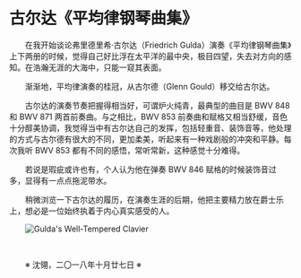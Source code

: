 # 古尔达《平均律钢琴曲集》

&emsp;&emsp;在我开始谈论弗里德里希·古尔达（Friedrich Gulda）演奏《平均律钢琴曲集》上下两册的时候，觉得自己好比浮在太平洋的最中央，极目四望，失去对方向的感知。在浩瀚无涯的大海中，只能一窥其表面。

&emsp;&emsp;渐渐地，平均律演奏的桂冠，从古尔德（Glenn Gould）移交给古尔达。

&emsp;&emsp;古尔达的演奏节奏把握得相当好，可谓炉火纯青，最典型的曲目是 BWV 848 和 BWV 871 两首前奏曲。与之相比，BWV 853 前奏曲和赋格又相当舒缓，音色十分醇美协调，我觉得当中有古尔达自己的发挥，包括轻重音、装饰音等，他处理的方式与古尔德有很大的不同，更加柔美，听起来有一种戏剧般的冲突和平静。每次我听 BWV 853 都有不同的感悟，常听常新，这种感觉十分难得。

&emsp;&emsp;若说是瑕疵或许也有，个人认为他在弹奏 BWV 846 赋格的时候装饰音过多，显得有一点点拖泥带水。

&emsp;&emsp;稍微浏览一下古尔达的履历，在演奏生涯的后期，他把主要精力放在爵士乐上，想必是一位始终执着于内心真实感受的人。

&emsp;&emsp;![Gulda's Well-Tempered Clavier](https://github.com/voyageplanet/plan42/blob/master/99_file/01_img/20181027-gulda-wtc.jpg)

&emsp;&emsp;

&emsp;&emsp;※ 沈翎，二〇一八年十月廿七日 ※